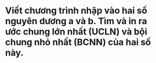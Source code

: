 # Viết chương trình nhập vào hai số nguyên dương a và b. Tìm và in ra ước chung lớn nhất (UCLN) và bội chung nhỏ nhất (BCNN) của hai số này.